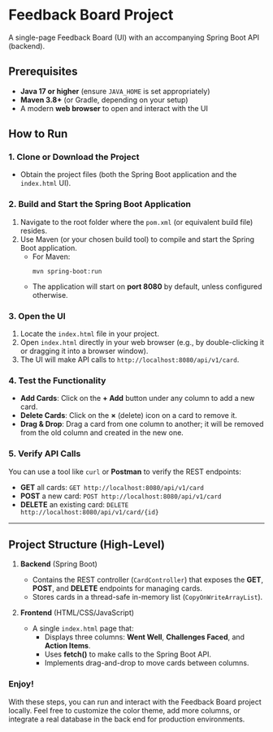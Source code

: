 # Feedback Board Project

A single-page Feedback Board (UI) with an accompanying Spring Boot API (backend).

## Prerequisites

- **Java 17 or higher** (ensure `JAVA_HOME` is set appropriately)
- **Maven 3.8+** (or Gradle, depending on your setup)
- A modern **web browser** to open and interact with the UI

## How to Run

### 1. Clone or Download the Project
- Obtain the project files (both the Spring Boot application and the `index.html` UI).

### 2. Build and Start the Spring Boot Application
1. Navigate to the root folder where the `pom.xml` (or equivalent build file) resides.
2. Use Maven (or your chosen build tool) to compile and start the Spring Boot application.
    - For Maven:
      ```
      mvn spring-boot:run
      ```
    - The application will start on **port 8080** by default, unless configured otherwise.

### 3. Open the UI
1. Locate the `index.html` file in your project.
2. Open `index.html` directly in your web browser (e.g., by double-clicking it or dragging it into a browser window).
3. The UI will make API calls to `http://localhost:8080/api/v1/card`.

### 4. Test the Functionality
- **Add Cards**: Click on the **+ Add** button under any column to add a new card.
- **Delete Cards**: Click on the **×** (delete) icon on a card to remove it.
- **Drag & Drop**: Drag a card from one column to another; it will be removed from the old column and created in the new one.

### 5. Verify API Calls
You can use a tool like `curl` or **Postman** to verify the REST endpoints:
- **GET** all cards: `GET http://localhost:8080/api/v1/card`
- **POST** a new card: `POST http://localhost:8080/api/v1/card`
- **DELETE** an existing card: `DELETE http://localhost:8080/api/v1/card/{id}`

---

## Project Structure (High-Level)

1. **Backend** (Spring Boot)
    - Contains the REST controller (`CardController`) that exposes the **GET**, **POST**, and **DELETE** endpoints for managing cards.
    - Stores cards in a thread-safe in-memory list (`CopyOnWriteArrayList`).

2. **Frontend** (HTML/CSS/JavaScript)
    - A single `index.html` page that:
        - Displays three columns: **Went Well**, **Challenges Faced**, and **Action Items**.
        - Uses **fetch()** to make calls to the Spring Boot API.
        - Implements drag-and-drop to move cards between columns.

### Enjoy!
With these steps, you can run and interact with the Feedback Board project locally. Feel free to customize the color theme, add more columns, or integrate a real database in the back end for production environments.
